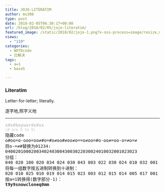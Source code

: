```yaml
---
title: JOJO-LITERATIM
author: ms300
type: post
date: 2018-02-05T06:30:17+00:00
url: /blog/2018/02/05/jojo-literatim/
featured_image: /static/2018/02/jojo-1.png?x-oss-process=image/resize,m_fill,w_530,h_220
views:
  - "119"
categories:
  - WOTDcode
  - 已解决
tags:
  - a=1
  - base5

---
```

### **Literatim**

<span data-sheets-value="" data-sheets-userformat="{&quot;2&quot;:513,&quot;3&quot;:[null,0],&quot;12&quot;:0}">Letter-for-letter; literally.</span>

<span class="op_dict_text2">逐字地,照字义地</span>

<!--more-->

* * *

<pre><span style="color: #c4c4c4;"><b>x#x#keywordx#xx</b></span>
<span style="color: #c4c4c4;"><small>(# are 0 to 9)</small></span>
隐藏code
o#oo=o-ooo=oo≠#o=#o≠oo#≠oo≠o==o≠oo=#o-oo≠=oo-o=≠o=≠
将o-=≠#替换为01234:
040020100020034024030043003022030024010032001023023
分组：
040 020 100 020 034 024 030 043 003 022 030 024 010 032 001 023 023
将每一组数字按五进制转换到十进制：
<span data-sheets-value="{&quot;1&quot;:2,&quot;2&quot;:&quot;t9y9snowcloneq0mm&quot;}" data-sheets-userformat="{&quot;2&quot;:513,&quot;3&quot;:[null,0],&quot;12&quot;:0}">020 010 025 010 019 014 015 023 003 012 015 014 005 017 001 013 013</span>
按a=1转换得(数字部分-1)：
<strong>t9y9snowcloneq0mm

</strong></pre>